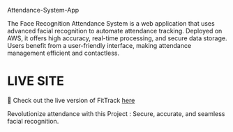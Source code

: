 Attendance-System-App

The Face Recognition Attendance System is a web application that uses advanced facial recognition to automate attendance tracking. Deployed on AWS, it offers high accuracy, real-time processing, and secure data storage. Users benefit from a user-friendly interface, making attendance management efficient and contactless.



# LIVE SITE
🔗 Check out the live version of FitTrack <a href="https://myattendance.systems/" target="_blank">here</a>

Revolutionize attendance with this Project : Secure, accurate, and seamless facial recognition.
